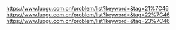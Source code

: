 https://www.luogu.com.cn/problem/list?keyword=&tag=21%7C46
https://www.luogu.com.cn/problem/list?keyword=&tag=22%7C46
https://www.luogu.com.cn/problem/list?keyword=&tag=23%7C46